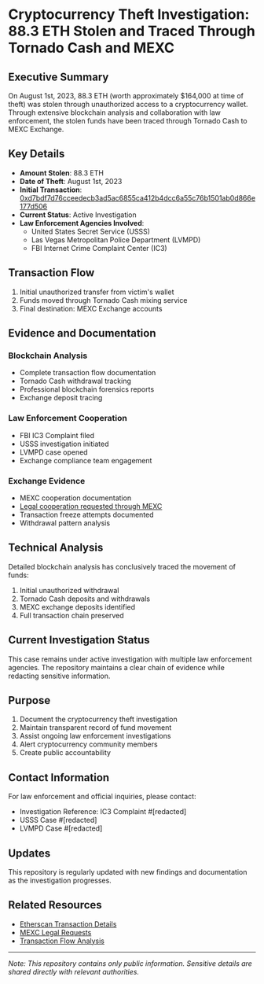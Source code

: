 # Cryptocurrency Theft Investigation: 88.3 ETH Stolen and Traced Through Tornado Cash and MEXC

## Executive Summary
On August 1st, 2023, 88.3 ETH (worth approximately $164,000 at time of theft) was stolen through unauthorized access to a cryptocurrency wallet. Through extensive blockchain analysis and collaboration with law enforcement, the stolen funds have been traced through Tornado Cash to MEXC Exchange.

## Key Details
- **Amount Stolen**: 88.3 ETH
- **Date of Theft**: August 1st, 2023
- **Initial Transaction**: [0xd7bdf7d76cceedecb3ad5ac6855ca412b4dcc6a55c76b1501ab0d866e177d506](https://etherscan.io/tx/0xd7bdf7d76cceedecb3ad5ac6855ca412b4dcc6a55c76b1501ab0d866e177d506)
- **Current Status**: Active Investigation
- **Law Enforcement Agencies Involved**: 
  - United States Secret Service (USSS)
  - Las Vegas Metropolitan Police Department (LVMPD)
  - FBI Internet Crime Complaint Center (IC3)

## Transaction Flow
1. Initial unauthorized transfer from victim's wallet
2. Funds moved through Tornado Cash mixing service
3. Final destination: MEXC Exchange accounts

## Evidence and Documentation

### Blockchain Analysis
- Complete transaction flow documentation
- Tornado Cash withdrawal tracking
- Professional blockchain forensics reports
- Exchange deposit tracing

### Law Enforcement Cooperation
- FBI IC3 Complaint filed
- USSS investigation initiated
- LVMPD case opened
- Exchange compliance team engagement

### Exchange Evidence
- MEXC cooperation documentation
- [Legal cooperation requested through MEXC](https://www.mexc.com/support/requests/legal)
- Transaction freeze attempts documented
- Withdrawal pattern analysis

## Technical Analysis
Detailed blockchain analysis has conclusively traced the movement of funds:
1. Initial unauthorized withdrawal
2. Tornado Cash deposits and withdrawals
3. MEXC exchange deposits identified
4. Full transaction chain preserved

## Current Investigation Status
This case remains under active investigation with multiple law enforcement agencies. The repository maintains a clear chain of evidence while redacting sensitive information.

## Purpose
1. Document the cryptocurrency theft investigation
2. Maintain transparent record of fund movement
3. Assist ongoing law enforcement investigations
4. Alert cryptocurrency community members
5. Create public accountability

## Contact Information
For law enforcement and official inquiries, please contact:
- Investigation Reference: IC3 Complaint #[redacted]
- USSS Case #[redacted] 
- LVMPD Case #[redacted]

## Updates
This repository is regularly updated with new findings and documentation as the investigation progresses.

## Related Resources
- [Etherscan Transaction Details](https://etherscan.io/tx/0xd7bdf7d76cceedecb3ad5ac6855ca412b4dcc6a55c76b1501ab0d866e177d506)
- [MEXC Legal Requests](https://www.mexc.com/support/requests/legal)
- [Transaction Flow Analysis](./docs/transaction-flow.md)

---

*Note: This repository contains only public information. Sensitive details are shared directly with relevant authorities.*